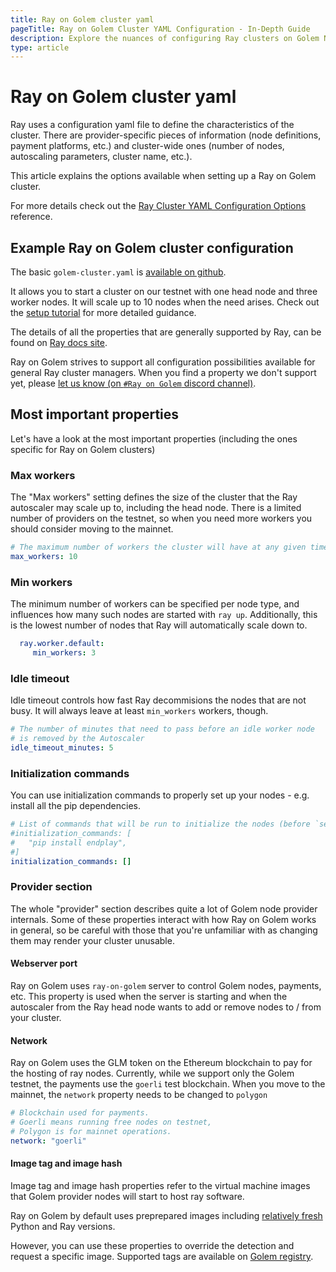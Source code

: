 ```yaml
---
title: Ray on Golem cluster yaml 
pageTitle: Ray on Golem Cluster YAML Configuration - In-Depth Guide
description: Explore the nuances of configuring Ray clusters on Golem Network, including worker nodes, idle timeout, and provider settings.
type: article 
---
```


# Ray on Golem cluster yaml 

Ray uses a configuration yaml file to define the characteristics of the cluster.
There are provider-specific pieces of information (node definitions, payment platforms, etc.) and cluster-wide ones (number of nodes, autoscaling parameters, cluster name, etc.).

This article explains the options available when setting up a Ray on Golem cluster.

For more details check out the [Ray Cluster YAML Configuration Options](https://docs.ray.io/en/latest/cluster/vms/references/ray-cluster-configuration.html) reference.

## Example Ray on Golem cluster configuration

The basic `golem-cluster.yaml` is [available on github](https://github.com/golemfactory/golem-ray/blob/main/golem-cluster.yaml).

It allows you to start a cluster on our testnet with one head node and three worker nodes. It will scale up to 10 nodes when the need arises. Check out the [setup tutorial](/docs/creators/ray/setup-tutorial) for more detailed guidance.

The details of all the properties that are generally supported by Ray, can be found on [Ray docs site](https://docs.ray.io/en/latest/cluster/vms/references/ray-cluster-configuration.html).

Ray on Golem strives to support all configuration possibilities available for general Ray cluster managers. 
When you find a property we don't support yet, please [let us know (on `#Ray on Golem` discord channel)](https://chat.golem.network/).

## Most important properties

Let's have a look at the most important properties (including the ones specific for Ray on Golem clusters)

### Max workers

The "Max workers" setting defines the size of the cluster that the Ray autoscaler may scale up to, including the head node.
There is a limited number of providers on the testnet, so when you need more workers you should consider moving to the mainnet.


```yaml
# The maximum number of workers the cluster will have at any given time
max_workers: 10
```

### Min workers

The minimum number of workers can be specified per node type, and influences how many such nodes are started with `ray up`.
Additionally, this is the lowest number of nodes that Ray will automatically scale down to.

```yaml
  ray.worker.default:
     min_workers: 3
```


### Idle timeout 

Idle timeout controls how fast Ray decommisions the nodes that are not busy. It will always leave at least `min_workers` workers, though.

```yaml
# The number of minutes that need to pass before an idle worker node 
# is removed by the Autoscaler
idle_timeout_minutes: 5
```

### Initialization commands

You can use initialization commands to properly set up your nodes - e.g. install all the pip dependencies.

```yaml
# List of commands that will be run to initialize the nodes (before `setup_commands`)
#initialization_commands: [
#   "pip install endplay", 
#]
initialization_commands: []
```

### Provider section

The whole "provider" section describes quite a lot of Golem node provider internals. 
Some of these properties interact with how Ray on Golem works in general, so be careful with those that you're unfamiliar with as changing them may render your cluster unusable.

#### Webserver port

Ray on Golem uses `ray-on-golem` server to control Golem nodes, payments, etc. This property is used when the server is starting and when the autoscaler from the Ray head node wants to add or remove nodes to / from your cluster.

#### Network

Ray on Golem uses the GLM token on the Ethereum blockchain to pay for the hosting of ray nodes.
Currently, while we support only the Golem testnet, the payments use the `goerli` test blockchain.
When you move to the mainnet, the `network` property needs to be changed to `polygon`

```yaml
# Blockchain used for payments. 
# Goerli means running free nodes on testnet, 
# Polygon is for mainnet operations.
network: "goerli"
```

#### Image tag and image hash

Image tag and image hash properties refer to the virtual machine images that Golem provider nodes will start to host ray software.

Ray on Golem by default uses preprepared images including [relatively fresh](/docs/creators/ray/supported-versions-and-other-limitations#python-and-ray-image-base) Python and Ray versions.

However, you can use these properties to override the detection and request a specific image. Supported tags are available on [Golem registry](https://registry.golem.network/explore/golem/ray-on-golem).
